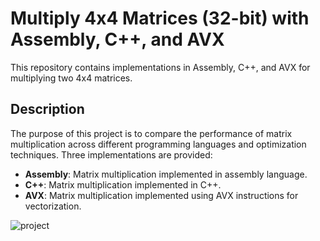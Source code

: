 # Multiply 4x4 Matrices (32-bit) with Assembly, C++, and AVX

This repository contains implementations in Assembly, C++, and AVX for multiplying two 4x4 matrices.

## Description

The purpose of this project is to compare the performance of matrix multiplication across different programming languages and optimization techniques. Three implementations are provided:

- **Assembly**: Matrix multiplication implemented in assembly language.
- **C++**: Matrix multiplication implemented in C++.
- **AVX**: Matrix multiplication implemented using AVX instructions for vectorization.

![project](https://github.com/Alijahanbanian/Matrix-Multiplication-4x4/assets/112167941/150865cc-2369-49db-90e4-192336245cd2)
